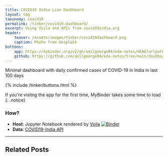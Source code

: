 ```yaml
---
title: COVID19 India Live Dashboard
layout: tag
taxonomy: covid19
permalink: /tinker/covid19-dashboard/
excerpt: Using Voila and APIs from covid19india.org
header:
    teaser: /assets/images/tinker/covid19dashboard.png
    caption: Photo from Unsplash
buttons:
    app: https://mybinder.org/v2/gh/anilgeorge04/eda-notes/HEAD?urlpath=%2Fvoila%2Frender%2Fdashboards%2Fcovid-19-dashboard.ipynb
    github: https://github.com/anilgeorge04/eda-notes/tree/main/dashboards
---
```

Minimal dashboard with daily confirmed cases of COVID-19 in India in last 100 days

{% include /tinker/buttons.html %}

If you're visitng the app for the first time, MyBinder takes some time to load
{: .notice}

### How?
- **Host**: Jupyter Notebook rendered by [Voila](https://voila.readthedocs.io/en/stable/using.html) [![Binder](https://mybinder.org/badge_logo.svg)](https://mybinder.org/v2/gh/anilgeorge04/eda-notes/HEAD?urlpath=%2Fvoila%2Frender%2Fdashboards%2Fcovid-19-dashboard.ipynb)
- **Data**: [COVID19-India API](https://api.covid19india.org/)

---
## Related Posts